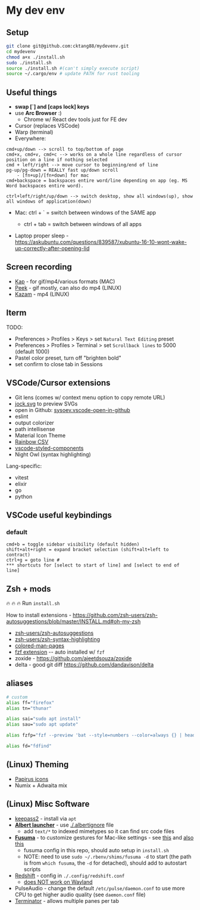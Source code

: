 # My dev env
Setup
---

```bash
git clone git@github.com:cktang88/mydevenv.git
cd mydevenv
chmod a+x ./install.sh
sudo ./install.sh
source ./install.sh #(can't simply execute script)
source ~/.cargo/env # update PATH for rust tooling
```

Useful things
---
- **swap [`] and [caps lock] keys**
- use **Arc Browser** :)
  - Chrome w/ React dev tools just for FE dev
- Cursor (replaces VSCode)
- Warp (terminal)
- Everywhere: 
```
cmd+up/down --> scroll to top/bottom of page
cmd+x, cmd+v, cmd+c --> works on a whole line regardless of cursor position on a line if nothing selected
cmd + left/right --> move cursor to beginning/end of line
pg-up/pg-down = REALLY fast up/down scroll
    - [fn+up]/[fn+down] for mac
cmd+backspace = backspaces entire word/line depending on app (eg. MS Word backspaces entire word).

ctrl+left/right/up/down --> switch desktop, show all windows(up), show all windows of application(down)
```
- Mac: ctrl + ` = switch between windows of the SAME app
    - ctrl + tab = switch between windows of all apps

- Laptop proper sleep - https://askubuntu.com/questions/839587/xubuntu-16-10-wont-wake-up-correctly-after-opening-lid

Screen recording
---
- [Kap](https://github.com/wulkano/Kap) - for gif/mp4/various formats (MAC)
- [Peek](https://github.com/phw/peek) - gif mostly, can also do mp4 (LINUX)
- [Kazam](https://itsfoss.com/kazam-screen-recorder/) - mp4 (LINUX)

Iterm
---
TODO:
- Preferences > Profiles > Keys > set `Natural Text Editing` preset
- Preferences > Profiles > Terminal > set `Scrollback lines` to 5000 (default 1000)
- Pastel color preset, turn off "brighten bold"
- set confirm to close tab in Sessions

VSCode/Cursor extensions
---
- Git lens (comes w/ context menu option to copy remote URL)
- [jock.svg](https://marketplace.visualstudio.com/items?itemName=jock.svg) to preview SVGs
- open in Github: [sysoev.vscode-open-in-github](https://marketplace.visualstudio.com/items?itemName=sysoev.vscode-open-in-github)
- eslint
- output colorizer
- path intellisense
- Material Icon Theme
- [Rainbow CSV](https://marketplace.visualstudio.com/items?itemName=mechatroner.rainbow-csv)
- [vscode-styled-components](https://marketplace.visualstudio.com/items?itemName=jpoissonnier.vscode-styled-components)
- Night Owl (syntax highlighting)

Lang-specific:
- vitest
- elixir
- go
- python


VSCode useful keybindings
---

### default

```
cmd+b = toggle sidebar visibility (default hidden)
shift+alt+right = expand bracket selection (shift+alt+left to contract)
ctrl+g = goto line #
*** shortcuts for [select to start of line] and [select to end of line]
```


Zsh + mods
---
:fire: :fire: :fire: Run `install.sh`

How to install extensions - https://github.com/zsh-users/zsh-autosuggestions/blob/master/INSTALL.md#oh-my-zsh

- [zsh-users/zsh-autosuggestions](https://github.com/zsh-users/zsh-autosuggestions/blob/master/INSTALL.md#oh-my-zsh)
- [zsh-users/zsh-syntax-highlighting](https://github.com/zsh-users/zsh-syntax-highlighting/blob/master/INSTALL.md#oh-my-zsh)
- [colored-man-pages](https://github.com/robbyrussell/oh-my-zsh/blob/master/plugins/colored-man-pages/colored-man-pages.plugin.zsh)
- [fzf extension](https://github.com/ohmyzsh/ohmyzsh/tree/master/plugins/fzf) -- auto installed w/ `fzf`
- zoxide - https://github.com/ajeetdsouza/zoxide
- delta - good git diff https://github.com/dandavison/delta


aliases
---

```bash
# custom
alias ff="firefox"
alias tn="thunar"

alias sai="sudo apt install"
alias sau="sudo apt update"

alias fzfp="fzf --preview 'bat --style=numbers --color=always {} | head -500'"

alias fd="fdfind"
```

(Linux) Theming
---
- [Papirus icons](https://www.xfce-look.org/p/1166289/)
- Numix + Adwaita mix

(Linux) Misc Software
---
- [keepass2](https://packages.debian.org/sid/keepass2) - install via `apt`
- **[Albert launcher](https://software.opensuse.org//download.html?project=home%3Amanuelschneid3r&package=albert)** - use [./.albertignore](./.albertignore) file
  - add `text/*` to indexed mimetypes so it can find src code files
- **[Fusuma](https://github.com/iberianpig/fusuma)** - to customize gestures for Mac-like settings - see [this](https://medium.com/@dgviranmalaka/how-to-enhance-touch-pad-gestures-like-mac-in-ubuntu-18-04-laptop-f5f25d5a0b4f) and [also this](https://dev.to/iberianpig/how-to-install-and-customize-fusuma-73l)
  - fusuma config in this repo, should auto setup in `install.sh`
  - NOTE: need to use `sudo ~/.rbenv/shims/fusuma -d` to start (the path is from `which fusuma`, the `-d` for detached), should add to autostart scripts
- [Redshift](http://jonls.dk/redshift/) - config in `./.config/redshift.conf`
    - [does NOT work on Wayland](https://github.com/jonls/redshift#why-doesnt-redshift-work-on-wayland-eg-fedora-25)
- PulseAudio - change the default `/etc/pulse/daemon.conf` to use more CPU to get higher audio quality (see `daemon.conf` file)
- [Terminator](https://terminator-gtk3.readthedocs.io/en/latest/) - allows multiple panes per tab
